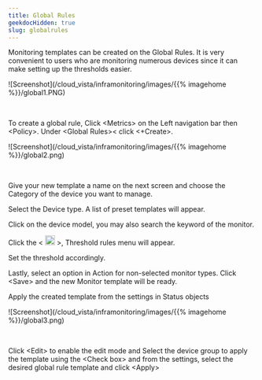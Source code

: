 ```yaml
---
title: Global Rules
geekdocHidden: true
slug: globalrules
---
```


Monitoring templates can be created on the Global Rules. It is very convenient to users who are monitoring numerous devices since it can make setting up the thresholds easier.

![Screenshot](/cloud_vista/inframonitoring/images/{{% imagehome %}}/global1.PNG)

&nbsp;

To create a global rule, Click \<Metrics> on the Left navigation bar then \<Policy>. Under \<Global Rules>< click <+Create>.

![Screenshot](/cloud_vista/inframonitoring/images/{{% imagehome %}}/global2.png)

&nbsp;

Give your new template a name on the next screen and choose the Category of the device you want to manage.

Select the Device type. A list of preset templates will appear.

Click on the device model, you may also search the keyword of the monitor. 

Click the < <img src="/cloud_vista/inframonitoring/images/{{% imagehome %}}/pencilicon.png" width="20px"> >, Threshold rules menu will appear.

Set the threshold accordingly.

Lastly, select an option in Action for non-selected monitor types. Click \<Save> and the new Monitor template will be ready.

Apply the created template from the settings in Status objects

![Screenshot](/cloud_vista/inframonitoring/images/{{% imagehome %}}/global3.png)

&nbsp;

Click \<Edit> to enable the edit mode and Select the device group to apply the template using the \<Check box> and from the settings, select the desired global rule template and click \<Apply>